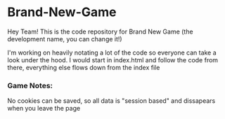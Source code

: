 ﻿# Brand-New-Game

Hey Team! This is the code repository for Brand New Game (the development name, you can change it!)

I'm working on heavily notating a lot of the code so everyone can take a look under the hood.
I would start in index.html and follow the code from there, everything else flows down from the index file



### Game Notes:

No cookies can be saved, so all data is "session based" and dissapears when you leave the page
